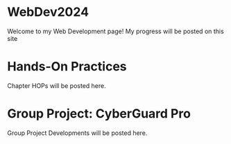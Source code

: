# WebDev2024
Welcome to my Web Development page! My progress will be posted on this site
# Hands-On Practices
Chapter HOPs will be posted here.
# Group Project: CyberGuard Pro
Group Project Developments will be posted here.
